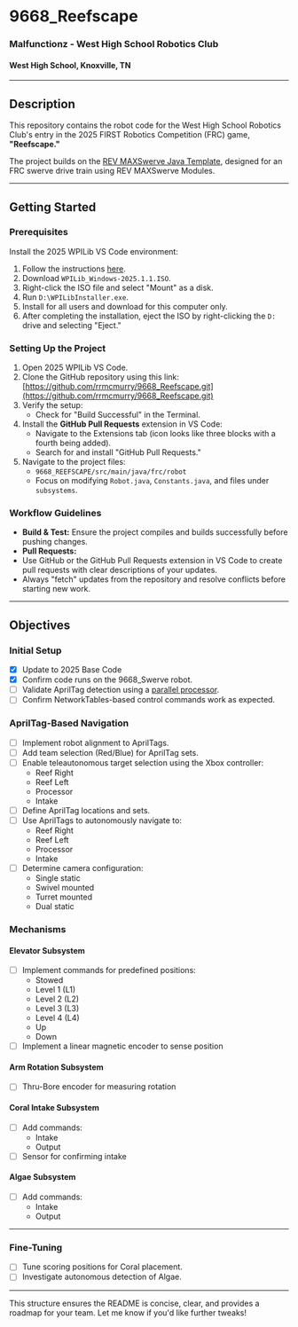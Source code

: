 # 9668_Reefscape

### Malfunctionz - West High School Robotics Club
#### West High School, Knoxville, TN

---

## Description

This repository contains the robot code for the West High School Robotics Club's entry in the 2025 FIRST Robotics Competition (FRC) game, **"Reefscape."** 

The project builds on the [REV MAXSwerve Java Template](https://github.com/REVrobotics/MAXSwerve-Java-Template/), designed for an FRC swerve drive train using REV MAXSwerve Modules.

---

## Getting Started

### Prerequisites

Install the 2025 WPILib VS Code environment:
1. Follow the instructions [here](https://docs.wpilib.org/en/stable/docs/zero-to-robot/step-2/wpilib-setup.html).
2. Download `WPILib_Windows-2025.1.1.ISO`.
3. Right-click the ISO file and select "Mount" as a disk.
4. Run `D:\WPILibInstaller.exe`.
5. Install for all users and download for this computer only.
6. After completing the installation, eject the ISO by right-clicking the `D:` drive and selecting "Eject."

### Setting Up the Project

1. Open 2025 WPILib VS Code.
2. Clone the GitHub repository using this link:
[https://github.com/rrmcmurry/9668_Reefscape.git](https://github.com/rrmcmurry/9668_Reefscape.git)
3. Verify the setup:
   - Check for "Build Successful" in the Terminal.
4. Install the **GitHub Pull Requests** extension in VS Code:
   - Navigate to the Extensions tab (icon looks like three blocks with a fourth being added).
   - Search for and install "GitHub Pull Requests."
5. Navigate to the project files:
   - `9668_REEFSCAPE/src/main/java/frc/robot`
   - Focus on modifying `Robot.java`, `Constants.java`, and files under `subsystems`.

### Workflow Guidelines

- **Build & Test:** Ensure the project compiles and builds successfully before pushing changes.
- **Pull Requests:**
- Use GitHub or the GitHub Pull Requests extension in VS Code to create pull requests with clear descriptions of your updates.
- Always "fetch" updates from the repository and resolve conflicts before starting new work.

---

## Objectives

### Initial Setup
- [x] Update to 2025 Base Code
- [x] Confirm code runs on the 9668_Swerve robot.
- [ ] Validate AprilTag detection using a [parallel processor](https://github.com/rrmcmurry/WestPi/).
- [ ] Confirm NetworkTables-based control commands work as expected.

### AprilTag-Based Navigation
- [ ] Implement robot alignment to AprilTags.
- [ ] Add team selection (Red/Blue) for AprilTag sets.
- [ ] Enable teleautonomous target selection using the Xbox controller:
	- Reef Right
	- Reef Left
	- Processor
	- Intake
- [ ] Define AprilTag locations and sets.
- [ ] Use AprilTags to autonomously navigate to:
	- Reef Right
	- Reef Left
	- Processor
	- Intake
- [ ] Determine camera configuration:
	- Single static
	- Swivel mounted
	- Turret mounted
	- Dual static

### Mechanisms

#### Elevator Subsystem
- [ ] Implement commands for predefined positions:
	- Stowed
	- Level 1 (L1)
	- Level 2 (L2)
	- Level 3 (L3)
	- Level 4 (L4)
	- Up
	- Down
- [ ] Implement a linear magnetic encoder to sense position

#### Arm Rotation Subsystem
- [ ] Thru-Bore encoder for measuring rotation

#### Coral Intake Subsystem
- [ ] Add commands:
	- Intake
	- Output
- [ ] Sensor for confirming intake 

#### Algae Subsystem
- [ ] Add commands:
	- Intake
	- Output

---

### Fine-Tuning
- [ ] Tune scoring positions for Coral placement.
- [ ] Investigate autonomous detection of Algae.

---

This structure ensures the README is concise, clear, and provides a roadmap for your team. Let me know if you'd like further tweaks!
